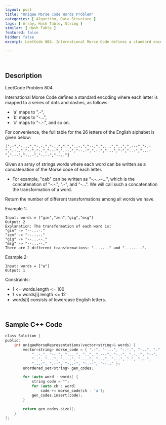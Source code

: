```yaml
---
layout: post
title: "Unique Morse Code Words Problem"
categories: [ Algorithm, Data Structure ]
tags: [ Array, Hash Table, String ]
similar: [ Hash Table ]
featured: false
hidden: false
excerpt: LeetCode 804. International Morse Code defines a standard encoding where each letter is mapped to a series of dots and dashes, as follows

---
```


<br />

## Description

LeetCode Problem 804.

International Morse Code defines a standard encoding where each letter is mapped to a series of dots and dashes, as follows:
* 'a' maps to ".-",
* 'b' maps to "-...",
* 'c' maps to "-.-.", and so on.

For convenience, the full table for the 26 letters of the English alphabet is given below:
```
[".-","-...","-.-.","-..",".","..-.","--.","....","..",".---","-.-",".-..","--","-.","---",".--.","--.-",".-.","...","-","..-","...-",".--","-..-","-.--","--.."]
```

Given an array of strings words where each word can be written as a concatenation of the Morse code of each letter.
* For example, "cab" can be written as "-.-..--...", which is the concatenation of "-.-.", ".-", and "-...". We will call such a concatenation the transformation of a word.

Return the number of different transformations among all words we have.

Example 1:
```
Input: words = ["gin","zen","gig","msg"]
Output: 2
Explanation: The transformation of each word is:
"gin" -> "--...-."
"zen" -> "--...-."
"gig" -> "--...--."
"msg" -> "--...--."
There are 2 different transformations: "--...-." and "--...--.".
```

Example 2:
```
Input: words = ["a"]
Output: 1
```

Constraints:
* 1 <= words.length <= 100
* 1 <= words[i].length <= 12
* words[i] consists of lowercase English letters.

<br />

## Sample C++ Code


```c
class Solution {
public:
    int uniqueMorseRepresentations(vector<string>& words) {
        vector<string> morse_code = { ".-", "-...", "-.-.", "-..", ".",
        	"..-.", "--.", "....", "..", ".---", "-.-", ".-..", "--",
        	"-.", "---", ".--.", "--.-", ".-.", "...", "-", "..-",
        	"...-", ".--", "-..-", "-.--", "--.." };
        unordered_set<string> gen_codes;

        for (auto word : words) {
            string code = "";
            for (auto ch : word)
                code += morse_code[ch - 'a'];
            gen_codes.insert(code);
        }

        return gen_codes.size();
    }
};
```


